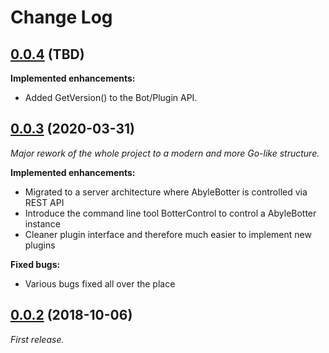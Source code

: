 # Change Log

## [0.0.4](https://git.abyle.org/hps/abylebotter/-/tree/0.0.4) (TBD)

**Implemented enhancements:**

- Added GetVersion() to the Bot/Plugin API.

## [0.0.3](https://git.abyle.org/hps/abylebotter/-/tree/0.0.3) (2020-03-31)

*Major rework of the whole project to a modern and more Go-like structure.*

**Implemented enhancements:**

- Migrated to a server architecture where AbyleBotter is controlled via REST API
- Introduce the command line tool BotterControl to control a AbyleBotter instance
- Cleaner plugin interface and therefore much easier to implement new plugins

**Fixed bugs:**

- Various bugs fixed all over the place

## [0.0.2](https://git.abyle.org/hps/abylebotter/-/tree/0.0.2) (2018-10-06)

*First release.*
